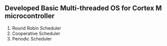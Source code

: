 ## Developed Basic Multi-threaded OS for Cortex M microcontroller
1. Round Robin Scheduler
2. Cooperative Scheduler
3. Periodic Scheduler